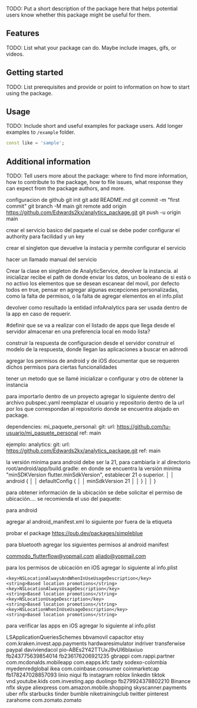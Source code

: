<!--
This README describes the package. If you publish this package to pub.dev,
this README's contents appear on the landing page for your package.

For information about how to write a good package README, see the guide for
[writing package pages](https://dart.dev/guides/libraries/writing-package-pages).

For general information about developing packages, see the Dart guide for
[creating packages](https://dart.dev/guides/libraries/create-library-packages)
and the Flutter guide for
[developing packages and plugins](https://flutter.dev/developing-packages).
-->

TODO: Put a short description of the package here that helps potential users
know whether this package might be useful for them.

## Features

TODO: List what your package can do. Maybe include images, gifs, or videos.

## Getting started

TODO: List prerequisites and provide or point to information on how to
start using the package.

## Usage

TODO: Include short and useful examples for package users. Add longer examples
to `/example` folder.

```dart
const like = 'sample';
```

## Additional information

TODO: Tell users more about the package: where to find more information, how to
contribute to the package, how to file issues, what response they can expect
from the package authors, and more.


configuracion de github
git init
git add README.md
git commit -m "first commit"
git branch -M main
git remote add origin https://github.com/Edwards2kx/analytics_package.git
git push -u origin main

crear el servicio basico del paquete el cual se debe poder configurar el authority para facilidad
y un key

crear el singleton que devuelve la instacia y permite configurar el servicio

hacer un llamado manual del servicio


Crear la clase en singleton de AnalyticService, devolver la instancia.
al inicializar recibe el path de donde enviar los datos, un booleano de si está o no activo
los elementos que se desean escanear del movil, por defecto todos en true, 
pensar en agregar algunas excepciones personalizadas, como la falta de permisos,
o la falta de agregar elementos en el info.plist


devolver como resultado la entidad infoAnalytics para ser usada dentro de la app
en caso de requerir.

#definir que se va a realizar con el listado de apps que llega desde el servidor
almacenar en una preferencia local en modo lista?


construir la respuesta de configuracion desde el servidor
construir el modelo de la respuesta, donde llegan las aplicaciones a buscar en adnrodi


agregar los permisos de android y de iOS
documentar que se requeren dichos permisos para ciertas funcionalidades


tener un metodo que se llamé inicializar o configurar y otro de obtener la instancia


para importarlo dentro de un proyecto agregar lo siguiente dentro del archivo pubspec.yaml
reemplazar el usuario y repositorio dentro de la url por los que correspondan al repositorio
donde se encuentra alojado en package.

dependencies:
  mi_paquete_personal:
    git:
      url: https://github.com/tu-usuario/mi_paquete_personal
      ref: main

ejemplo: 
  analytics:
    git:
      url: https://github.com/Edwards2kx/analytics_package.git
      ref: main


la versión minima para android debe ser la 21, para cambiarla ir al directorio
root/android/app/build.gradle:
en donde se encuentra la versión minima "minSDKVersion flutter.minSdkVersion", establecer 21 o superior.                                                                                       │
│ android {                                                                                     │
│   defaultConfig {                                                                             │
│     minSdkVersion 21                                                                          │
│   }                                                                                           │
│ }     


para obtener información de la ubicación se debe solicitar el permiso de ubicación....
se recomienda el uso del paquete:

para android

agregar al android_manifest.xml lo siguiente por fuera de la etiqueta <aplication>



<uses-permission android:name="android.permission.ACCESS_COARSE_LOCATION" />
<uses-permission android:name="android.permission.ACCESS_FINE_LOCATION" />

<uses-permission android:name="android.permission.BLUETOOTH" android:maxSdkVersion="30" />
<uses-permission android:name="android.permission.BLUETOOTH_ADMIN" android:maxSdkVersion="30" />
<uses-permission android:name="android.permission.BLUETOOTH_SCAN" />
<uses-permission android:name="android.permission.BLUETOOTH_CONNECT" />

probar el package https://pub.dev/packages/simpleblue 


para bluetooth agregar los siguientes permisos al android manifest





commodo_flutterflow@yopmail.com
aliado@yopmail.com

para los permisos de ubicación en iOS agregar lo siguiente al info.plist

	<key>NSLocationAlwaysAndWhenInUseUsageDescription</key>
	<string>Based location promotions</string>
	<key>NSLocationAlwaysUsageDescription</key>
	<string>Based location promotions</string>
	<key>NSLocationUsageDescription</key>
	<string>Based location promotions</string>
	<key>NSLocationWhenInUseUsageDescription</key>
	<string>Based location promotions</string>


para verificar las apps en iOS agregar lo siguiente al info.plist

<key>LSApplicationQueriesSchemes</key>
	<array>
		<string>bbvamovil</string>
		<string>capacitor</string>
		<string>etsy</string>
		<string>com.kraken.invest.app.payments</string>
		<string>hardwaresimulator</string>
		<string>indriver</string>
		<string>transferwise</string>
		<string>paypal</string>
		<string>daviviendacol</string>
		<string>pio-ABEs2Y42TTUxJ9vUI6bIaxiuo</string>
		<string>fb243775639854014</string>
		<string>fb236176206921235</string>
		<string>gbrappi</string>
		<string>com.rappi.partner</string>
		<string>com.mcdonalds.mobileapp</string>
		<string>com.eapps.kfc</string>
		<string>tasty</string>
		<string>sodexo-colombia</string>
		<string>myedenredglobal</string>
		<string>ikea</string>
		<string>com.coinbase.consumer</string>
		<string>coinmarketcap</string>
		<string>fb178247028857093</string>
		<string>linio</string>
		<string>niqui</string>
		<string>fb</string>
		<string>instagram</string>
		<string>roblox</string>
		<string>linkedin</string>
		<string>tiktok</string>
		<string>vnd.youtube.kids</string>
		<string>com.investing.app</string>
		<string>duolingo</string>
		<string>fb279924378802210</string>
		<string>Binance</string>
		<string>nflx</string>
		<string>skype</string>
		<string>aliexpress</string>
		<string>com.amazon.mobile.shopping</string>
		<string>skyscanner.payments</string>
		<string>uber</string>
		<string>nflx</string>
		<string>starbucks</string>
		<string>tinder</string>
		<string>bumble</string>
		<string>niketrainingclub</string>
		<string>twitter</string>
		<string>pinterest</string>
		<string>zarahome</string>
		<string>com.zomato.zomato</string>
	</array>